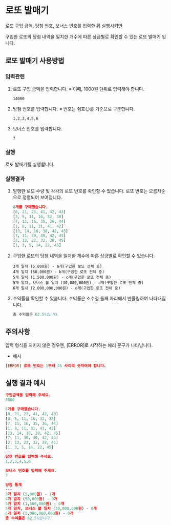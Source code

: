 # 로또 발매기

로또 구입 금액, 당첨 번호, 보너스 번호를 입력한 뒤 실행시키면

구입한 로또의 당첨 내역을 일치한 개수에 따른 상금별로 확인할 수 있는 로또 발매기 입니다.

## 로또 발매기 사용방법

### 입력관련

1. 로또 구입 금액을 입력합니다.
   ※ 이때, 1000원 단위로 입력해야 합니다.

    ```
    14000
    ```

2. 당첨 번호를 입력합니다.
   ※ 번호는 쉼표(,)를 기준으로 구분합니다.

    ```
    1,2,3,4,5,6
    
    ```

3. 보너스 번호를 입력합니다.

    ```
    7
    ```


### 실행

로또 발매기를 실행합니다.

### 실행결과

1. 발행한 로또 수량 및 각각의 로또 번호를 확인할 수 있습니다.
   로또 번호는 오름차순으로 정렬되어 보여집니다.

    ```prolog
    8개를 구매했습니다.
    [8, 21, 23, 41, 42, 43]
    [3, 5, 11, 16, 32, 38]
    [7, 11, 16, 35, 36, 44]
    [1, 8, 11, 31, 41, 42]
    [13, 14, 16, 38, 42, 45]
    [7, 11, 30, 40, 42, 43]
    [2, 13, 22, 32, 38, 45]
    [1, 3, 5, 14, 22, 45]
    
    ```

2. 구입한 로또의 당첨 내역을 일치한 개수에 따른 상금별로 확인할 수 있습니다.

    ```
    3개 일치 (5,000원) - a개(구입한 로또 전체 중)
    4개 일치 (50,000원) - b개(구입한 로또 전체 중)
    5개 일치 (1,500,000원) - c개(구입한 로또 전체 중)
    5개 일치, 보너스 볼 일치 (30,000,000원) - d개(구입한 로또 전체 중)
    6개 일치 (2,000,000,000원) - e개(구입한 로또 전체 중)
    ```

3. 수익률을 확인할 수 있습니다.
   수익률은 소수점 둘째 자리에서 반올림하여 나타내집니다.

    ```erlang
    총 수익률은 62.5%입니다.
    ```


## 주의사항

입력 형식을 지키지 않은 경우엔, [ERROR]로 시작하는 에러 문구가 나타납니다.

- 예시

```prolog
[ERROR] 로또 번호는 1부터 45 사이의 숫자여야 합니다.
```

## 실행 결과 예시

```prolog
구입금액을 입력해 주세요.
8000

8개를 구매했습니다.
[8, 21, 23, 41, 42, 43]
[3, 5, 11, 16, 32, 38]
[7, 11, 16, 35, 36, 44]
[1, 8, 11, 31, 41, 42]
[13, 14, 16, 38, 42, 45]
[7, 11, 30, 40, 42, 43]
[2, 13, 22, 32, 38, 45]
[1, 3, 5, 14, 22, 45]

당첨 번호를 입력해 주세요.
1,2,3,4,5,6

보너스 번호를 입력해 주세요.
7

당첨 통계
---
3개 일치 (5,000원) - 1개
4개 일치 (50,000원) - 0개
5개 일치 (1,500,000원) - 0개
5개 일치, 보너스 볼 일치 (30,000,000원) - 0개
6개 일치 (2,000,000,000원) - 0개
총 수익률은 62.5%입니다.

```
